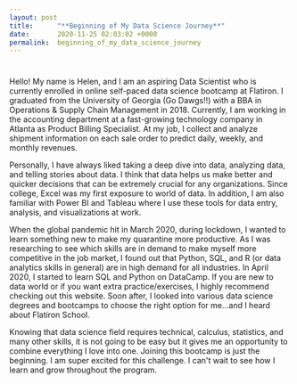 ```yaml
---
layout: post
title:      "**Beginning of My Data Science Journey**"
date:       2020-11-25 02:03:02 +0000
permalink:  beginning_of_my_data_science_journey
---
```


# 
Hello! My name is Helen, and I am an aspiring Data Scientist who is currently enrolled in online self-paced data science bootcamp at Flatiron. I graduated from the University of Georgia (Go Dawgs!!) with a BBA in Operations & Supply Chain Management in 2018. Currently, I am working in the accounting department at a fast-growing technology company in Atlanta as Product Billing Specialist. At my  job, I collect and analyze shipment information on each sale order to predict daily, weekly, and monthly revenues.

Personally, I have always liked taking a deep dive into data, analyzing data, and telling stories about data. I think that data helps us make better and quicker decisions that can be extremely crucial for any organizations. Since college, Excel was my first exposure to world of data. In addition, I am also familiar with Power BI and Tableau where I use these tools for data entry, analysis, and visualizations at work. 

When the global pandemic hit in March 2020, during lockdown, I wanted to learn something new to make my quarantine more productive. As I was researching to see which skills are in demand to make myself more competitive in the job market, I found out that Python, SQL, and R (or data analytics skills in general) are in high demand for all industries. In April 2020, I started to learn SQL and Python on DataCamp. If you are new to data world or if you want extra practice/exercises, I highly recommend checking out this website. Soon after, I looked into various data science degrees and bootcamps to choose the right option for me...and I heard about Flatiron School.

Knowing that data science field requires technical, calculus, statistics, and many other skills, it is not going to be easy  but it gives me an opportunity to combine everything I love into one. Joining this bootcamp is just the beginning. I am super excited for this challenge. I can't wait to see how I learn and grow throughout the program.
